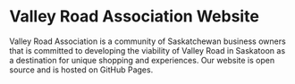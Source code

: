 # Valley Road Association Website

Valley Road Association is a community of Saskatchewan business owners that is committed to developing the viability of Valley Road in Saskatoon as a destination for unique shopping and experiences. Our website is open source and is hosted on GitHub Pages. 
